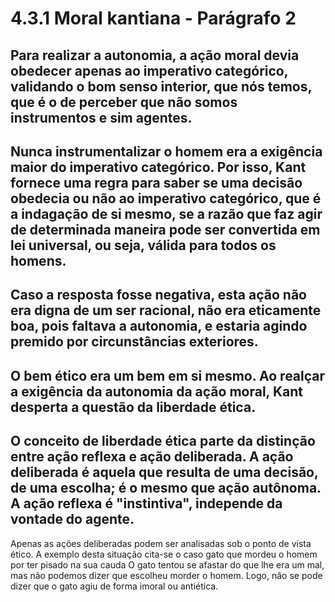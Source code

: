 # 4.3.1 Moral kantiana - Parágrafo 2

Para realizar a **autonomia**, a **ação moral** devia obedecer apenas ao **imperativo categórico**, validando o bom senso interior, que nós temos, que é o de perceber que **não somos instrumentos e sim agentes**. 
------------------------------------------------------------------------------------------------

Nunca instrumentalizar o homem era a exigência maior do imperativo categórico. Por isso, Kant fornece uma regra para saber se uma decisão obedecia ou não ao imperativo categórico, que é a indagação de si mesmo, se a razão que faz agir de determinada maneira pode ser convertida em lei universal, ou seja, válida para todos os homens. 
------------------------------------------------------------------------------------------------

Caso a resposta fosse negativa, esta ação não era digna de um ser racional, não era eticamente boa, pois faltava a autonomia, e estaria agindo premido por circunstâncias exteriores. 
------------------------------------------------------------------------------------------------

O bem ético era um bem em si mesmo. Ao realçar a exigência da autonomia da ação moral, Kant desperta a questão da liberdade ética.
------------------------------------------------------------------------------------------------

O conceito de **liberdade ética parte da distinção entre ação reflexa e ação deliberada**. A ação deliberada é aquela que resulta de uma decisão, de uma escolha; é o mesmo que ação autônoma. A ação reflexa é "instintiva", independe da vontade do agente. 
------------------------------------------------------------------------------------------------

Apenas as ações deliberadas podem ser analisadas sob o ponto de vista ético. A exemplo desta situação cita-se o caso gato que mordeu o homem por ter pisado na sua cauda O gato tentou se afastar do que lhe era um mal, mas não podemos dizer que escolheu morder o homem. Logo, não se pode dizer que o gato agiu de forma imoral ou antiética.